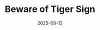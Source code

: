 ---
title: "Beware of Tiger Sign"
date: 2025-08-13
publish_on: "2025-08-13"
summary: "A 3D-printed warning-style sign in the style of classic industrial DANGER signage, reimagined with a Mizzou tiger centerpiece. Bold, clean, and perfect for a Tiger fan’s workshop, office, or door."
tags: [Signs, NCAA]
photos: ["/assets/img/beware1.png", "/assets/img/beware2.png", "/assets/img/beware3.png"]
category: Signs
detail: >
  Designed in the bold visual language of classic industrial DANGER signage, this 3D-printed wall sign reimagines the iconic warning label with a fierce Mizzou Tiger twist. The layered dimensional design adds depth while the sharp black and gold layout commands attention — ideal for garages, workshops, game rooms, or dorm doors. A playful yet assertive statement piece for Tiger fans who appreciate design with attitude.
square_url: 
makerworld_url: 
---